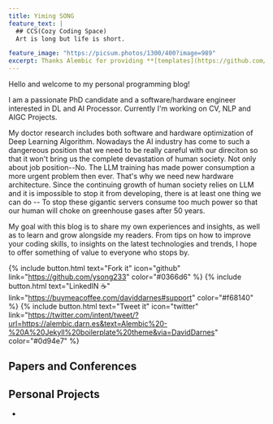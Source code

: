 ```yaml
---
title: Yiming SONG
feature_text: |
  ## CCS(Cozy Coding Space)
  Art is long but life is short.

feature_image: "https://picsum.photos/1300/400?image=989"
excerpt: Thanks Alembic for providing **[templates](https://github.com/daviddarnes/alembic#installation)**
---
```


Hello and welcome to my personal programming blog!
  
I am a passionate PhD candidate and a software/hardware engineer interested in DL and AI Processor. Currently I'm working on CV, NLP and AIGC Projects.
  
My doctor research includes both software and hardware optimization of Deep Learning Algorithm. Nowadays the AI industry has come to such a dangereous position that we need to be really careful with our direciton so that it won't bring us the complete devastation of human society. Not only about job position--No. The LLM training has made power consumption a more urgent problem then ever. That's why we need new hardware architecture. Since the continuing growth of human society relies on LLM and it is impossible to stop it from developing, there is at least one thing we can do -- To stop these gigantic servers consume too much power so that our human will choke on greenhouse gases after 50 years. 
  
My goal with this blog is to share my own experiences and insights, as well as to learn and grow alongside my readers. From tips on how to improve your coding skills, to insights on the latest technologies and trends, I hope to offer something of value to everyone who stops by.
  


{% include button.html text="Fork it" icon="github" link="https://github.com/ysong233" color="#0366d6" %} {% include button.html text="LinkedIN ☕️" link="https://buymeacoffee.com/daviddarnes#support" color="#f68140" %} {% include button.html text="Tweet it" icon="twitter" link="https://twitter.com/intent/tweet/?url=https://alembic.darn.es&text=Alembic%20-%20A%20Jekyll%20boilerplate%20theme&via=DavidDarnes" color="#0d94e7" %} 

## Papers and Conferences



## Personal Projects
- 



